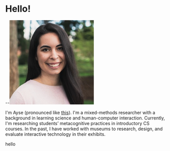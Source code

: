 
# Hello!

--![](/static/ayse-2.png/)

I'm Ayse \(pronounced like <a href="https://forvo.com/word/ay%C5%9Fe/" target="_blank">this</a>\). I'm a mixed-methods researcher with a background in learning science and human-computer interaction. Currently, I'm researching students’ metacognitive practices in introductory CS courses. In the past, I have worked with museums to research, design, and evaluate interactive technology in their exhibits.

hello